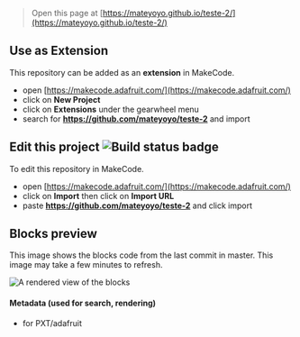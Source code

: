 
> Open this page at [https://mateyoyo.github.io/teste-2/](https://mateyoyo.github.io/teste-2/)

## Use as Extension

This repository can be added as an **extension** in MakeCode.

* open [https://makecode.adafruit.com/](https://makecode.adafruit.com/)
* click on **New Project**
* click on **Extensions** under the gearwheel menu
* search for **https://github.com/mateyoyo/teste-2** and import

## Edit this project ![Build status badge](https://github.com/mateyoyo/teste-2/workflows/MakeCode/badge.svg)

To edit this repository in MakeCode.

* open [https://makecode.adafruit.com/](https://makecode.adafruit.com/)
* click on **Import** then click on **Import URL**
* paste **https://github.com/mateyoyo/teste-2** and click import

## Blocks preview

This image shows the blocks code from the last commit in master.
This image may take a few minutes to refresh.

![A rendered view of the blocks](https://github.com/mateyoyo/teste-2/raw/master/.github/makecode/blocks.png)

#### Metadata (used for search, rendering)

* for PXT/adafruit
<script src="https://makecode.com/gh-pages-embed.js"></script><script>makeCodeRender("{{ site.makecode.home_url }}", "{{ site.github.owner_name }}/{{ site.github.repository_name }}");</script>
